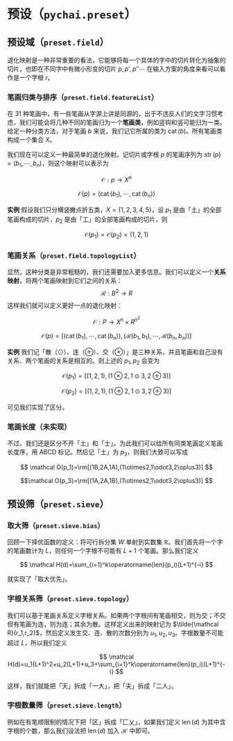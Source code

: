 # 预设（`pychai.preset`）

## 预设域（`preset.field`）

退化映射是一种非常重要的看法，它能够将每一个具体的字中的切片转化为抽象的切片，也即在不同字中有微小形变的切片 $p,p', p''\cdots$ 在输入方案的角度来看可以看作是一个字根 $r$。

### 笔画归类与排序（`preset.field.featureList`）

在 31 种笔画中，有一些笔画从字源上讲是同源的，出于不违反人们的文字习惯考虑，我们可能会将几种不同的笔画归为一个**笔画类**，例如竖钩和竖可能归为一类。给定一种分类方法，对于笔画 $b$ 来说，我们记它所属的类为 $\operatorname{cat}(b)$。所有笔画类构成一个集合 $X$。

我们现在可以定义一种最简单的退化映射。记切片或字根 $p$ 的笔画序列为 $\operatorname{str}(p)=(b_1,\cdots,b_n)$，则这个映射可以表示为


$$
\mathcal O:p\to X^n
$$


$$
\mathcal O(p)=(\operatorname{cat}(b_1),\cdots,\operatorname{cat}(b_n))
$$

**实例** 假设我们只分横竖撇点折五类，$X=\{1,2,3,4,5\}$，设 $p_1$ 是由「土」的全部笔画构成的切片，$p_2$ 是由「工」的全部笔画构成的切片，则


$$
\mathcal O(p_1)=\mathcal O(p_2)=(1,2,1)
$$

### 笔画关系（`preset.field.topologyList`）

显然，这种分类是非常粗糙的，我们还需要加入更多信息。我们可以定义一个**关系映射**，将两个笔画映射到它们之间的关系：$$\mathcal R:B^2\to R$$这样我们就可以定义更好一点的退化映射：


$$
\mathcal O:P\to X^{n}\times R^{n^2}
$$


$$
\mathcal O(p)=\left[(\operatorname{cat}(b_1),\cdots,\operatorname{cat}(b_n)),(\mathcal R(b_1,b_1),\cdots,\mathcal R(b_n,b_n))\right]
$$

**实例** 我们记「散（$\odot$）、连（$\oplus$）、交（$\otimes$）」是三种关系，并且笔画和自己没有关系、两个笔画的关系是相互的。则上述的 $p_1,p_2$ 会变为


$$
\mathcal O(p_1)=[(1,2,1),(1\otimes2,1\odot3,2\oplus3)]
$$

$$
\mathcal O(p_2)=[(1,2,1),(1\oplus2,1\odot3,2\oplus3)]
$$

可见我们实现了区分。

### 笔画长度（未实现）

不过，我们还是区分不开「土」和「士」。为此我们可以给所有同类笔画定义笔画长度序，用 ABCD 标记。然后记「士」为 $p_3$，则我们大致可以写成


$$
\mathcal O(p_1)=\rm[(1B,2A,1A),(1\otimes2,1\odot3,2\oplus3)]
$$

$$\mathcal O(p_3)=\rm[(1A,2A,1B),(1\otimes2,1\odot3,2\oplus3)]
$$

## 预设筛（`preset.sieve`）

### 取大筛（`preset.sieve.bias`）

回顾一下择优函数的定义：将可行拆分集 $W$ 单射到实数集 $\mathbb R$。我们首先将一个字的笔画数计为 $L$，则任何一个字根不可能有 $L+1$ 个笔画。那么我们定义

$$
\mathcal H(d)=\sum_{i=1}^k\operatorname{len}(p_i)(L+1)^{-i}
$$

就实现了「取大优先」。

### 字根关系筛（`preset.sieve.topology`）

我们可以基于笔画关系定义字根关系。如果两个字根间有笔画相交，则为交；不交但有笔画为连，则为连；其余为散。这样定义出来的映射记为 $\tilde{\mathcal R}(r_1,r_2)$，然后定义发生交、连、散的次数分别为 $u_1,u_2,u_3$。字根数量不可能超过 $L$，所以我们定义


$$
\mathcal H(d)=u_1(L+1)^2+u_2(L+1)+u_3+\sum_{i=1}^k\operatorname{len}(p_i)(L+1)^{-i}
$$

这样，我们就能把「天」拆成「一大」，把「夫」拆成「二人」。

### 字根数量筛（`preset.sieve.length`）

例如在有笔顺限制的情况下把「区」拆成「匚乂」，如果我们定义 $\operatorname{len}(d)$ 为其中含字根的个数，那么我们设法把 $\operatorname{len}(d)$ 加入 $\mathcal H$ 中即可。
